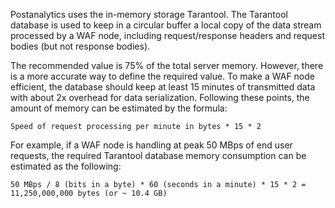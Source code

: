 Postanalytics uses the in-memory storage Tarantool. The Tarantool database is used to keep in a circular buffer a local copy of the data stream processed by a WAF node, including request/response headers and request bodies (but not response bodies). 

The recommended value is 75% of the total server memory. However, there is a more accurate way to define the required value. To make a WAF node efficient, the database should keep at least 15 minutes of transmitted data with about 2x overhead for data serialization. Following these points, the amount of memory can be estimated by the formula:

```
Speed of request processing per minute in bytes * 15 * 2
```

For example, if a WAF node is handling at peak 50 MBps of end user requests, the required Tarantool database memory consumption can be estimated as the following:

```
50 MBps / 8 (bits in a byte) * 60 (seconds in a minute) * 15 * 2 = 11,250,000,000 bytes (or ~ 10.4 GB)
```